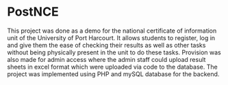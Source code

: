 # PostNCE
This project was done as a demo for the national certificate of information unit of the University of Port Harcourt. It allows students to register, log in and give them the ease of checking their results as well as other tasks without being physically present in the unit to do these tasks. Provision was also made for admin access where the admin staff could upload result sheets in excel format which were uploaded via code to the database. The project was implemented using PHP and mySQL database for the backend.
